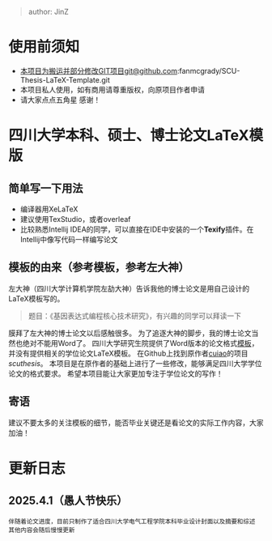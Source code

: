 > author: JinZ
# 使用前须知
- 本项目为搬运并部分修改GIT项目git@github.com:fanmcgrady/SCU-Thesis-LaTeX-Template.git
- 本项目私人使用，如有商用请尊重版权，向原项目作者申请
- 请大家点点五角星 感谢！

# 四川大学本科、硕士、博士论文LaTeX模版

## 简单写一下用法
- 编译器用XeLaTeX
- 建议使用TexStudio，或者overleaf
- 比较熟悉Intellij IDEA的同学，可以直接在IDE中安装的一个**Texify**插件。在Intellij中像写代码一样编写论文

## 模板的由来（参考模板，参考左大神）
左大神（四川大学计算机学院左劼大神）告诉我他的博士论文是用自己设计的LaTeX模板写的。

> 题目：《基因表达式编程核心技术研究》，有兴趣的同学可以拜读一下

膜拜了左大神的博士论文以后感触很多。
为了追逐大神的脚步，我的博士论文当然也绝对不能用Word了。
四川大学研究生院提供了Word版本的论文格式[模板](http://gs.scu.edu.cn/info/1044/2110.htm)，
并没有提供相关的学位论文LaTeX模板。
在Github上找到原作者[cuiao](https://github.com/cuiao/SCU_ThesisDissertation_LaTeXTemplate)的项目*scuthesis*。
本项目是在原作者的基础上进行了一些修改，能够满足四川大学学位论文的格式要求。
希望本项目能让大家更加专注于学位论文的写作！

## 寄语
建议不要太多的关注模板的细节，能否毕业关键还是看论文的实际工作内容，大家加油！

# 更新日志

## 2025.4.1（愚人节快乐）
    伴随着论文进度，目前只制作了适合四川大学电气工程学院本科毕业设计封面以及摘要和综述
    其他内容会随后慢慢更新
